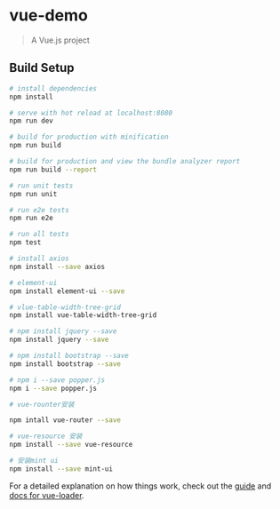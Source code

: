 # vue-demo

> A Vue.js project

## Build Setup

``` bash
# install dependencies
npm install

# serve with hot reload at localhost:8080
npm run dev

# build for production with minification
npm run build

# build for production and view the bundle analyzer report
npm run build --report

# run unit tests
npm run unit

# run e2e tests
npm run e2e

# run all tests
npm test

# install axios
npm install --save axios

# element-ui
npm install element-ui --save

# vlue-table-width-tree-grid
npm install vue-table-width-tree-grid

# npm install jquery --save 
npm install jquery --save

# npm install bootstrap --save
npm install bootstrap --save

# npm i --save popper.js
npm i --save popper.js

# vue-rounter安装

npm intall vue-router --save

# vue-resource 安装
npm install --save vue-resource 

# 安装mint ui
npm install --save mint-ui
```

For a detailed explanation on how things work, check out the [guide](http://vuejs-templates.github.io/webpack/) and [docs for vue-loader](http://vuejs.github.io/vue-loader).
